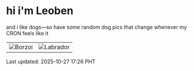 # hi i'm Leoben

and i like dogs—so have some random dog pics that change whenever my CRON feels like it

|  |  |
|--------|----------|
| ![Borzoi](https://random-dog-vercel.vercel.app/api/random-borzoi?v=1761557189) | ![Labrador](https://random-dog-vercel.vercel.app/api/random-labrador?v=1761557189) |

Last updated: 2025-10-27 17:26 PHT
